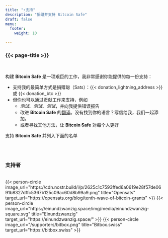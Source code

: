 ```yaml
---
title: "⚡支持"
description: "捐赠并支持 Bitcoin Safe"
draft: false
menu:
  footer:
    weight: 10 

---
```


### {{< page-title >}} 


<br>

构建 **Bitcoin Safe** 是一项艰巨的工作，我非常感谢你能提供的每一份支持：
- 支持我的最简单方式是捐赠聪（Sats）：{{< donation_lightning_address >}} 或 {{< donation_btc >}}
- 但你也可以通过贡献工作来支持，例如
  -   *测试*、*测试*、*测试*，并向我提供错误报告
  - 改进 **Bitcoin Safe** 的[翻译](https://hosted.weblate.org/engage/bitcoin-safe/)。没有找到你的语言？写信给我，我们一起添加。
  - 或者寻找其他方法，让 **Bitcoin Safe** 对每个人更好

支持 **Bitcoin Safe** 并列入下面的名单

<br>
<br>

### 支持者

<br> 
 

<div class="row">
  {{< person-circle image_url="https://cdn.nostr.build/i/p/2625c1c7593ffed6a0619e28f57de0691b8327dffc5367b125c09ac60d8b99a9.png" title="Opensats" target_url="https://opensats.org/blog/tenth-wave-of-bitcoin-grants" >}}
  {{< person-circle image_url="https://einundzwanzig.space/img/media/einundzwanzig-square.svg" title="Einundzwanzig" target_url="https://einundzwanzig.space/" >}}
  {{< person-circle image_url="/supporters/bitbox.png" title="Bitbox.swiss" target_url="https://bitbox.swiss" >}}



</div>